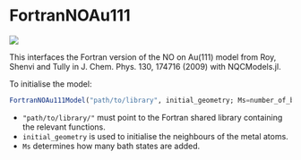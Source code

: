 # FortranNOAu111

[![][ci-img]][ci-url]

[ci-img]: https://github.com/nqcd/NQCDynamics.jl/actions/workflows/CI.yml/badge.svg
[ci-url]: https://github.com/nqcd/NQCDynamics.jl/actions/workflows/CI.yml

This interfaces the Fortran version of the NO on Au(111) model from Roy, Shenvi and Tully in J. Chem. Phys. 130, 174716 (2009)
with NQCModels.jl.

To initialise the model:
```julia
FortranNOAu111Model("path/to/library", initial_geometry; Ms=number_of_bath_states)
```
* `"path/to/library/"` must point to the Fortran shared library containing the relevant functions.
* `initial_geometry` is used to initialise the neighbours of the metal atoms.
* `Ms` determines how many bath states are added.
